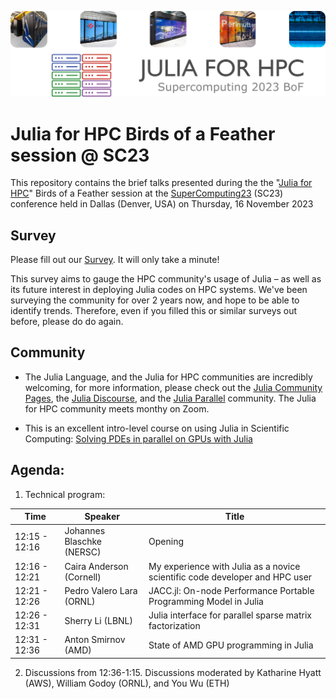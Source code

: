 ![plot](./assets/banner.png)


# Julia for HPC Birds of a Feather session @ SC23

This repository contains the brief talks presented during the the "[Julia for
HPC](https://sc23.supercomputing.org/presentation/?id=bof232&sess=sess366)" Birds of a
Feather session at the
[SuperComputing23](https://sc23.supercomputing.org/)
(SC23) conference held in Dallas (Denver, USA) on Thursday, 16 November 2023

## Survey

Please fill out our [Survey](https://forms.gle/4FZ8cdP9FfKCwLvT9). It will only take a
minute!

This survey aims to gauge the HPC community's usage of Julia – as well as its future
interest in deploying Julia codes on HPC systems. We've been surveying the community for
over 2 years now, and hope to be able to identify trends. Therefore, even if you filled 
this or similar surveys out before, please do do again.

## Community

* The Julia Language, and the Julia for HPC communities are incredibly welcoming, for
more information, please check out the [Julia Community Pages](https://julialang.org/community/),
the [Julia Discourse](https://discourse.julialang.org/),
and the [Julia Parallel](https://juliaparallel.org/) community. The Julia for HPC
community meets monthy on Zoom.

* This is an excellent intro-level course on using Julia in Scientific Computing:
[Solving PDEs in parallel on GPUs with Julia](https://pde-on-gpu.vaw.ethz.ch/)

## Agenda:

1. Technical program:

| Time | Speaker | Title |
| ---- | ------- | ----- |
| 12:15 - 12:16 | Johannes Blaschke (NERSC) | Opening |
| 12:16 - 12:21 | Caira Anderson (Cornell) | My experience with Julia as a novice scientific code developer and HPC user |
| 12:21 - 12:26 | Pedro Valero Lara (ORNL) | JACC.jl: On-node Performance Portable Programming Model in Julia |
| 12:26 - 12:31 | Sherry Li (LBNL) | Julia interface for parallel sparse matrix factorization |
| 12:31 - 12:36 | Anton Smirnov (AMD) | State of AMD GPU programming in Julia |

2. Discussions from 12:36-1:15. Discussions moderated by Katharine Hyatt (AWS), William Godoy (ORNL), and You Wu (ETH)
